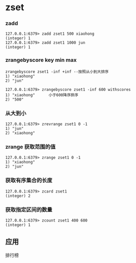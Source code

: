 # zset

### zadd  

```
127.0.0.1:6379> zadd zset1 500 xiaohong 
(integer) 1
127.0.0.1:6379> zadd zset1 1000 jun  
(integer) 1
```

### zrangebyscore key min max

```
zrangebyscore zset1 -inf +inf --按照从小到大排序
1) "xiaohong"
2) "jun"

```

```
127.0.0.1:6379> zrangebyscore zset1 -inf 600 withscores
1) "xiaohong"      小于600降序排序
2) "500"
```

### 从大到小

```
127.0.0.1:6379> zrevrange zset1 0 -1
1) "jun"
2) "xiaohong"
```

### zrange 获取范围的值

```
127.0.0.1:6379> zrange zset1 0 -1
1) "xiaohong"
2) "jun"
```

### 获取有序集合的长度

```
127.0.0.1:6379> zcard zset1
(integer) 2
```

### 获取指定区间的数量

```
127.0.0.1:6379> zcount zset1 400 600
(integer) 1
```

## 应用

排行榜

